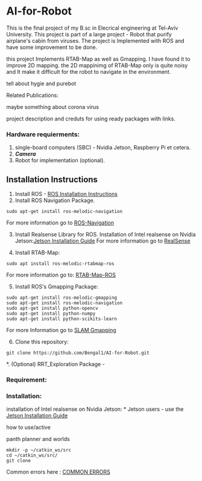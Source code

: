 # AI-for-Robot
This is the final project of my B.sc in Elecrical engineering at Tel-Aviv University.
This project is part of a large project - Robot that purify airplane's cabin from viruses.
The project is Implemented with ROS and have some improvement to be done.

this project Implements RTAB-Map as well as Gmapping. I have found it to improve 2D mapping. the 2D mappinimg of RTAB-Map only is quite noisy and It make it difficult for the robot to navigate in the environment.


tell about hygie and purebot

Related Publications:

maybe something about corona virus

project description and creduts for using ready packages with links.

### Hardware requierments:
1. single-board computers (SBC) - Nvidia Jetson, Raspberry Pi et cetera.
2. ***Camera***
3. Robot for implementation (optional).

## Installation Instructions
1. Install ROS - [ROS Installation Instructions](http://wiki.ros.org/melodic/Installation/Ubuntu)
2. Install ROS Navigation Package.
```shell
sudo apt-get install ros-melodic-navigation
```
  For more information go to [ROS-Navigation](http://wiki.ros.org/navigation)

3. Install Realsense Library for ROS.
  Installation of Intel realsense on Nvidia Jetson:[Jetson Installation Guide](https://github.com/IntelRealSense/librealsense/blob/master/doc/installation_jetson.md)
  For more information go to [RealSense](https://github.com/mahammadirfan/SLAM-using-intelrealsense-d435i)

4. Install RTAB-Map:
```shell
sudo apt install ros-melodic-rtabmap-ros
```
  For more information go to: [RTAB-Map-ROS](https://github.com/introlab/rtabmap_ros) 

5. Install ROS's Gmapping Package:
```shell
sudo apt-get install ros-melodic-gmapping
sudo apt-get install ros-melodic-navigation
sudo apt-get install python-opencv
sudo apt-get install python-numpy
sudo apt-get install python-scikits-learn
```
  For more Information go to [SLAM Gmapping](http://wiki.ros.org/slam_gmapping)

6. Clone this repository:
```shell
git clone https://github.com/Bengal1/AI-for-Robot.git
```

*. (Optional) RRT_Exploration Package - 

### Requirement:


### Installation:

installation of Intel realsense on Nvidia Jetson: * Jetson users - use the [Jetson Installation Guide](https://github.com/IntelRealSense/librealsense/blob/master/doc/installation_jetson.md)

how to use/active

panth planner and worlds

```shell
mkdir -p ~/catkin_ws/src
cd ~/catkin_ws/src/
git clone
```
Common errors here : [COMMON ERRORS](https://github.com/edoardottt/READMENATOR/blob/master/COMMON_ERRORS.md)
